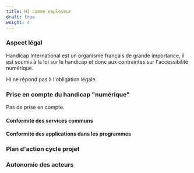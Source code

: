 ```yaml
---
title: HI comme employeur
draft: true 
weight: 4
---
```



### Aspect légal

Handicap International est un organisme français de grande importance, il est soumis à la loi sur le handicap et donc aux contraintes sur l'accessibilité numérique.

HI ne répond pas à l'obligation légale.

### Prise en compte du handicap "numérique"

Pas de prise en compte.

#### Conformité des services communs

#### Conformité des applications dans les programmes

### Plan d'action cycle projet

### Autonomie des acteurs